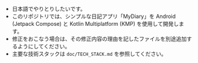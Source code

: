 - 日本語でやりとりしたいです。
- このリポジトリでは、シンプルな日記アプリ「MyDiary」を Android (Jetpack Compose) と Kotlin Multiplatform (KMP) を使用して開発します。
- 修正をおこなう場合は、その修正内容の理由を記したファイルを別途追加するようにしてください。
- 主要な技術スタックは `doc/TECH_STACK.md` を参照してください。
